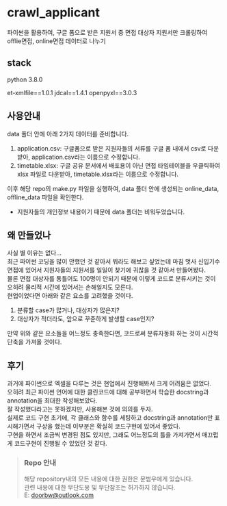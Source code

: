 # crawl_applicant
파이썬을 활용하여, 구글 폼으로 받은 지원서 중 면접 대상자 지원서만 크롤링하여 offlie면접, online면접 데이터로 나누기

## stack
python 3.8.0

et-xmlfile==1.0.1
jdcal==1.4.1
openpyxl==3.0.3



## 사용안내
data 폴더 안에 아래 2가지 데이터를 준비합니다.
1. application.csv: 구글폼으로 받은 지원자들의 서류를 구글 폼 내에서 csv로 다운받아, application.csv라는 이름으로 수정합니다.
2. timetable.xlsx: 구글 공유 문서에서 배포용이 아닌 면접 타임테이블을 우클릭하여 xlsx 파일로 다운받아, timetable.xlsx라는 이름으로 수정합니다.   
   
이후 해당 repo의 make.py 파일을 실행하여, data 폴더 안에 생성되는 online_data, offline_data 파일을 확인한다.   
* 지원자들의 개인정보 내용이기 때문에 data 폴더는 비워두었습니다.

## 왜 만들었나
사실 별 이유는 없다...   
최근 파이썬 코딩을 많이 안했던 것 같아서 뭐라도 해보고 싶었는데 마침 멋사 신입기수 면접에 있어서 지원자들의 지원서를 일일이 찾기에 귀찮을 것 같아서 만들어봤다.   
물론 면접 대상자를 통틀어도 100명이 안되기 때문에 이렇게 코드로 분류시키는 것이 오히려 물리적 시간에 있어서는 손해일지도 모른다.   
현업이었다면 아래와 같은 요소를 고려했을 것이다.   
1. 분류할 case가 많거나, 대상자가 많은지?
2. 대상자가 적더라도, 앞으로 꾸준하게 발생할 case인지?   
   
만약 위와 같은 요소들을 어느정도 충족한다면, 코드로써 분류자동화 하는 것이 시간적 단축을 가져올 것이다.   


## 후기
과거에 파이썬으로 엑셀을 다루는 것은 현업에서 진행해봐서 크게 어려움은 없었다.   
오히려 최근 파이썬 언어에 대한 클린코드에 대해 공부하면서 학습한 docstring과 annotation을 최대한 작성해보았다.   
잘 작성했다라고는 못하겠지만, 사용해본 것에 의의를 두자.   
실제로 코드 구현 초기에, 각 클래스와 함수를 세팅하고 docstring과 annotation만 표시해가면서 구상을 했는데 이부분은 확실히 코드구현에 있어서 좋았다.   
구현을 하면서 조금씩 변경된 점도 있지만, 그래도 어느정도의 틀을 가져가면서 매끄럽게 코드구현이 진행될 수 있었던 것 같다.


> ### Repo 안내
> 해당 repository내의 모든 내용에 대한 권한은 문범우에게 있습니다.   
> 관련 내용에 대한 무단도용 및 무단참조는 허가하지 않습니다.   
> E: doorbw@outlook.com